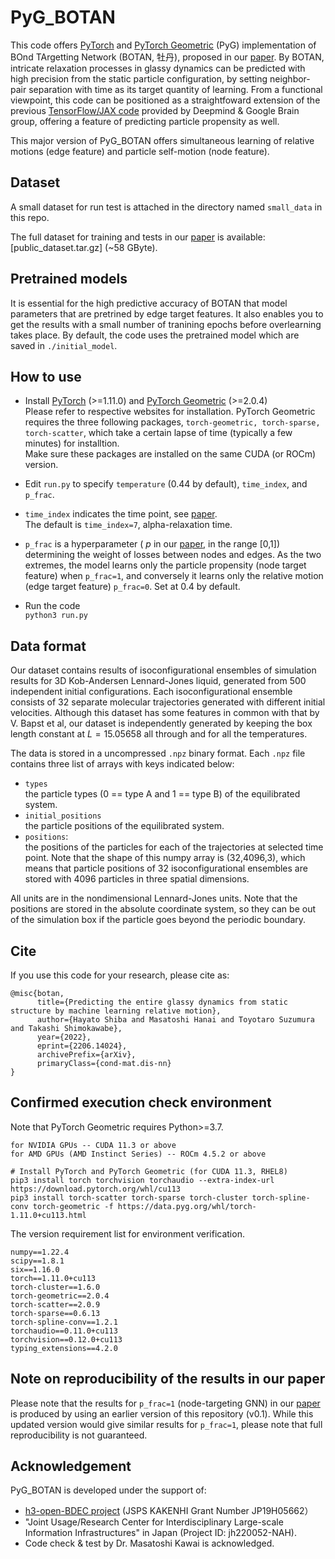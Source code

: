 # PyG_BOTAN

This code offers [PyTorch](https://pytorch.org) and [PyTorch Geometric](https://github.com/pyg-team/pytorch_geometric) (PyG) implementation
of BOnd TArgetting Network (BOTAN, 牡丹), proposed in our [paper](https://arxiv.org/abs/2206.14024). By BOTAN, intricate relaxation processes in glassy dynamics can be predicted with high precision from the static particle configuration, by setting neighbor-pair separation with time as its target quantity of learning. From a functional viewpoint, this code can be positioned as a straightfoward extension of the previous [TensorFlow/JAX code](https://github.com/deepmind/deepmind-research/tree/master/glassy_dynamics) provided by Deepmind & Google Brain group, offering a feature of predicting particle propensity as well. 

This major version of PyG_BOTAN offers simultaneous learning of relative motions (edge feature) and particle self-motion (node feature).   

## Dataset
A small dataset for run test is attached in the directory named ``small_data`` in this repo. 

The full dataset for training and tests in our [paper](https://arxiv.org/abs/2206.14024) is available: [public_dataset.tar.gz] (~58 GByte). 



## Pretrained models 

It is essential for the high predictive accuracy of BOTAN that model parameters that are pretrined by edge target features.  It also enables you to get the results with a small number of tranining epochs before overlearning takes place.  By default, the code uses the pretrained model which are saved in ``./initial_model``. 
 
## How to use 
- Install [PyTorch](https://pytorch.org) (>=1.11.0) and [PyTorch Geometric](https://github.com/pyg-team/pytorch_geometric) (>=2.0.4)  
Please refer to respective websites for installation.  PyTorch Geometric requires the three following packages, ``torch-geometric, torch-sparse, torch-scatter``, which take a certain lapse of time (typically a few minutes) for installtion.  
Make sure these packages are installed on the same CUDA (or ROCm) version. 

- Edit ``run.py`` to specify ``temperature`` (0.44 by default),  ``time_index``, and ``p_frac``.
- ``time_index`` indicates the time point, see [paper](https://arxiv.org/abs/2206.14024).   
The default is ``time_index=7``, alpha-relaxation time. 
- ``p_frac`` is a hyperparameter ( $p$ in our [paper](https://arxiv.org/abs/2206.14024), in the range \[0,1\])  determining the weight of losses between nodes and edges.  As the two extremes, the model  learns only the particle propensity (node target feature) when ``p_frac=1``,  and conversely it learns only the relative motion (edge target feature) ``p_frac=0``.  Set at 0.4 by default. 
- Run the code  
```python3 run.py```


## Data format
Our dataset contains results of isoconfigurational ensembles of simulation results for 3D Kob-Andersen Lennard-Jones liquid, generated from 500 independent initial configurations. Each isoconfigurational ensemble consists of 32 separate molecular trajectories generated with different initial velocities. Although this dataset has some features in common with that by V. Bapst et al, our dataset is independently generated by keeping the box length constant  at $L=15.05658$ all through and for all the temperatures. 

The data is stored in a uncompressed ``.npz`` binary format. Each ``.npz`` file contains three list of arrays with keys indicated below:

- `types`  
the particle types (0 == type A and 1 == type B) of the equilibrated system.
- `initial_positions`  
the particle positions of the equilibrated system.
- `positions`:   
the positions of the particles for each of the trajectories at selected time point.  Note that the shape of this numpy array is (32,4096,3), which means that particle positions of 32 isoconfigurational ensembles are stored with 4096 particles in three spatial dimensions. 

All units are in the nondimensional Lennard-Jones units.  Note that the positions are stored in the absolute coordinate system, so they can be out of the simulation box if the particle goes beyond the periodic boundary. 


## Cite

If you use this code for your research, please cite as:
```
@misc{botan,
      title={Predicting the entire glassy dynamics from static structure by machine learning relative motion}, 
      author={Hayato Shiba and Masatoshi Hanai and Toyotaro Suzumura and Takashi Shimokawabe},
      year={2022},
      eprint={2206.14024},
      archivePrefix={arXiv},
      primaryClass={cond-mat.dis-nn}
}
```

## Confirmed execution check environment
Note that PyTorch Geometric requires Python>=3.7. 
```
for NVIDIA GPUs -- CUDA 11.3 or above
for AMD GPUs (AMD Instinct Series) -- ROCm 4.5.2 or above

# Install PyTorch and PyTorch Geometric (for CUDA 11.3, RHEL8) 
pip3 install torch torchvision torchaudio --extra-index-url https://download.pytorch.org/whl/cu113
pip3 install torch-scatter torch-sparse torch-cluster torch-spline-conv torch-geometric -f https://data.pyg.org/whl/torch-1.11.0+cu113.html
```
The version requirement list for environment verification. 
```
numpy==1.22.4
scipy==1.8.1
six==1.16.0
torch==1.11.0+cu113
torch-cluster==1.6.0
torch-geometric==2.0.4
torch-scatter==2.0.9
torch-sparse==0.6.13
torch-spline-conv==1.2.1
torchaudio==0.11.0+cu113
torchvision==0.12.0+cu113
typing_extensions==4.2.0
```

## Note on reproducibility of the results in our paper

Please note that the results for ``p_frac=1`` (node-targeting GNN) in our [paper](https://arxiv.org/abs/2206.14024) is produced by using an earlier version of this repository (v0.1). While this updated version would give similar results for  ``p_frac=1``, please note that full reproducibility is not guaranteed. 

## Acknowledgement
PyG_BOTAN is developed under the support of:
- [h3-open-BDEC project](https://h3-open-bdec.cc.u-tokyo.ac.jp) (JSPS KAKENHI Grant Number JP19H05662）
- "Joint Usage/Research Center for Interdisciplinary Large-scale Information Infrastructures" in Japan (Project ID: jh220052-NAH).  
- Code check & test by Dr. Masatoshi Kawai is acknowledged. 
